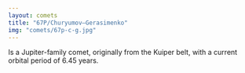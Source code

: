 ```yaml
---
layout: comets
title: "67P/Churyumov–Gerasimenko"
img: "comets/67p-c-g.jpg"
---
```


Is a Jupiter-family comet, originally from the Kuiper belt, with a current orbital period of 6.45 years.
